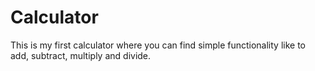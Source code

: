 # Calculator
This is my first calculator where you can find simple functionality like to add, subtract, multiply and divide.
